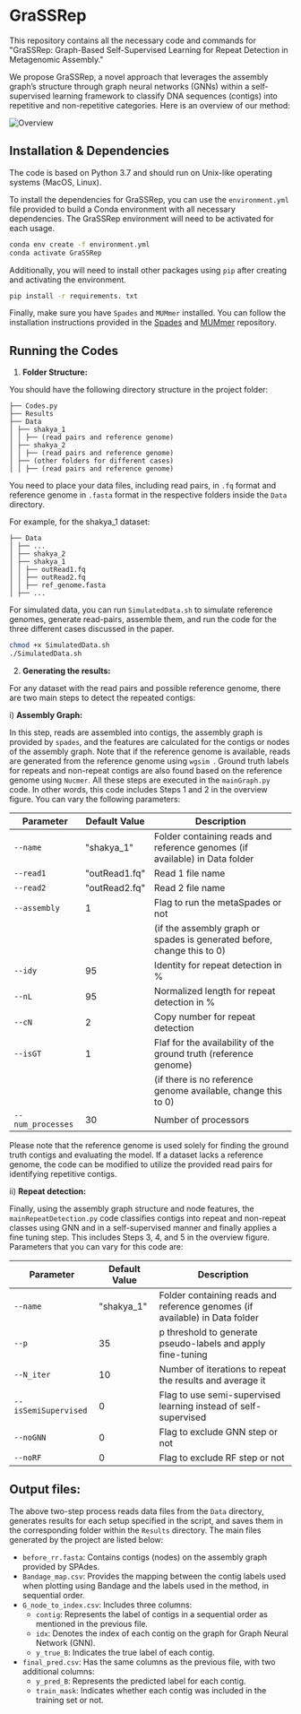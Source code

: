 # GraSSRep

This repository contains all the necessary code and commands for "GraSSRep: Graph-Based Self-Supervised Learning for Repeat Detection in Metagenomic Assembly."

We propose GraSSRep, a novel approach that leverages the assembly graph’s structure through graph neural networks (GNNs) within a self-supervised learning framework to classify DNA sequences (contigs) into repetitive and non-repetitive categories. Here is an overview of our method:

![Overview](https://github.com/aliaaz99/GraSSRep/assets/136205616/43a06c8b-9f53-4359-b47d-b7abf4c5e36b)


## Installation & Dependencies

The code is based on Python 3.7 and should run on Unix-like operating systems (MacOS, Linux).

To install the dependencies for GraSSRep, you can use the `environment.yml` file provided to build a Conda environment with all necessary dependencies. 
The GraSSRep environment will need to be activated for each usage. 

```sh
conda env create -f environment.yml
conda activate GraSSRep
```

Additionally, you will need to install other packages using `pip` after creating and activating the environment.

```sh
pip install -r requirements. txt
```

Finally, make sure you have `Spades` and `MUMmer` installed. You can follow the installation instructions provided in the [Spades](https://github.com/ablab/spades) and [MUMmer](https://mummer.sourceforge.net/) repository.



## Running the Codes

1. **Folder Structure:**

You should have the following directory structure in the project folder:

```
├── Codes.py
├── Results
├── Data
│ ├── shakya_1
│ │ ├── (read pairs and reference genome)
│ ├── shakya_2
│ │ ├── (read pairs and reference genome)
│ ├── (other folders for different cases)
│ │ ├── (read pairs and reference genome)
```

You need to place your data files, including read pairs, in `.fq` format and reference genome in `.fasta` format in the respective folders inside the `Data` directory.

For example, for the shakya_1 dataset:

```
├── Data
│ ├── ...
│ ├── shakya_2
│ ├── shakya_1
│ │ ├── outRead1.fq
│ │ ├── outRead2.fq
│ │ ├── ref_genome.fasta
│ ├── ...
```

For simulated data, you can run `SimulatedData.sh` to simulate reference genomes, generate read-pairs, assemble them, and run the code for the three different cases discussed in the paper.
```sh
chmod +x SimulatedData.sh
./SimulatedData.sh
```

2. **Generating the results:**

For any dataset with the read pairs and possible reference genome, there are two main steps to detect the repeated contigs:

  i) **Assembly Graph:**
  
In this step, reads are assembled into contigs, the assembly graph is provided by `spades`, and the features are calculated for the contigs or nodes of the assembly graph. Note that if the reference genome is available, reads are generated from the reference genome using `wgsim `. Ground truth labels for repeats and non-repeat contigs are also found based on the reference genome using `Nucmer`.
All these steps are executed in the `mainGraph.py` code. In other words, this code includes Steps 1 and 2 in the overview figure. 
You can vary the following parameters:

| Parameter          | Default Value     | Description                                                              |
|--------------------|-------------------|--------------------------------------------------------------------------|
| `--name`           | "shakya_1"     | Folder containing reads and reference genomes (if available) in Data folder |
| `--read1`          | "outRead1.fq"     | Read 1 file name                                                         |
| `--read2`          | "outRead2.fq"     | Read 2 file name                                                         |
| `--assembly`       | 1                 | Flag to run the metaSpades or not                                              |
|                    |                | (if the assembly graph or spades is generated before, change this to 0)           |
| `--idy`            | 95                | Identity for repeat detection in %                                       |
| `--nL`             | 95                | Normalized length for repeat detection in %                              |
| `--cN`             | 2                 | Copy number for repeat detection                                         |
| `--isGT`           | 1                 | Flaf for the availability of the ground truth (reference genome)                      |
|                    |                   | (if there is no reference genome available, change this to 0)            |
| `--num_processes`  | 30                | Number of processors                                                     |


Please note that the reference genome is used solely for finding the ground truth contigs and evaluating the model. If a dataset lacks a reference genome, the code can be modified to utilize the provided read pairs for identifying repetitive contigs.

  ii) **Repeat detection:**

Finally, using the assembly graph structure and node features, the `mainRepeatDetection.py` code classifies contigs into repeat and non-repeat classes using GNN and in a self-supervised manner and finally applies a fine tuning step. This includes Steps 3, 4, and 5 in the overview figure. Parameters that you can vary for this code are:

| Parameter            | Default Value | Description                                                              |
|----------------------|---------------|--------------------------------------------------------------------------|
| `--name`             | "shakya_1"    | Folder containing reads and reference genomes (if available) in Data folder |
| `--p`                | 35            | p threshold to generate pseudo-labels and apply fine-tuning              |
| `--N_iter`           | 10            | Number of iterations to repeat the results and average it                |
| `--isSemiSupervised` | 0             | Flag to use semi-supervised learning instead of self-supervised |
| `--noGNN`            | 0             | Flag to exclude GNN step or not                                          |
| `--noRF`             | 0             | Flag to exclude RF step or not                                           |


## Output files:

The above two-step process reads data files from the `Data` directory, generates results for each setup specified in the script, and saves them in the corresponding folder within the `Results` directory. 
The main files generated by the project are listed below:

- `before_rr.fasta`: Contains contigs (nodes) on the assembly graph provided by SPAdes.
- `Bandage_map.csv`: Provides the mapping between the contig labels used when plotting using Bandage and the labels used in the method, in sequential order.
- `G_node_to_index.csv`: Includes three columns:
   - `contig`: Represents the label of contigs in a sequential order as mentioned in the previous file.
   - `idx`: Denotes the index of each contig on the graph for Graph Neural Network (GNN).
   - `y_true_B`: Indicates the true label of each contig.
- `final_pred.csv`: Has the same columns as the previous file, with two additional columns:
   - `y_pred_B`: Represents the predicted label for each contig.
   - `train_mask`: Indicates whether each contig was included in the training set or not.



